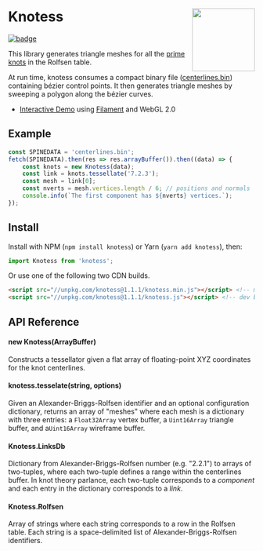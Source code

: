 <h1>Knotess<img src="https://prideout.net/knotess/card.png" align="right" width="128"></h1>

[![badge]](https://travis-ci.org/prideout/knotess)

This library generates triangle meshes for all the [prime knots] in the Rolfsen table.

At run time, knotess consumes a compact binary file ([centerlines.bin]) containing bézier control
points. It then generates triangle meshes by sweeping a polygon along the bézier curves.

- [Interactive Demo](https://prideout.net/knotess) using [Filament](https://github.com/google/filament) and WebGL 2.0

## Example

```js
const SPINEDATA = 'centerlines.bin';
fetch(SPINEDATA).then(res => res.arrayBuffer()).then((data) => {
    const knots = new Knotess(data);
    const link = knots.tessellate('7.2.3');
    const mesh = link[0];
    const nverts = mesh.vertices.length / 6; // positions and normals
    console.info(`The first component has ${nverts} vertices.`);
});
```

## Install

Install with NPM (`npm install knotess`) or Yarn (`yarn add knotess`), then:

```js
import Knotess from 'knotess';
```

Or use one of the following two CDN builds.

```html
<script src="//unpkg.com/knotess@1.1.1/knotess.min.js"></script> <!-- minified build -->
<script src="//unpkg.com/knotess@1.1.1/knotess.js"></script> <!-- dev build -->
```

## API Reference

#### new Knotess(ArrayBuffer)

Constructs a tessellator given a flat array of floating-point XYZ coordinates for the knot
centerlines.

#### knotess.tesselate(string, options)

Given an Alexander-Briggs-Rolfsen identifier and an optional configuration dictionary,
returns an array of "meshes" where each mesh is a dictionary with three entries:
a `Float32Array` vertex buffer, a `Uint16Array` triangle buffer, and a`Uint16Array` wireframe
buffer.

#### Knotess.LinksDb

Dictionary from Alexander-Briggs-Rolfsen number (e.g. "2.2.1") to arrays of two-tuples,
where each two-tuple defines a range within the centerlines buffer. In knot theory parlance, each
two-tuple corresponds to a *component* and each entry in the dictionary corresponds to a *link*.

#### Knotess.Rolfsen

Array of strings where each string corresponds to a row in the Rolfsen table. Each string is a
space-delimited list of Alexander-Briggs-Rolfsen identifiers.

[badge]: https://travis-ci.org/prideout/knotess.svg?branch=master "Build Status"
[prime knots]: https://en.wikipedia.org/wiki/List_of_prime_knots
[glMatrix]: http://glmatrix.net
[centerlines.bin]: https://github.com/prideout/knotess/blob/master/centerlines.bin
